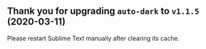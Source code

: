 Thank you for upgrading `auto-dark` to `v1.1.5` (2020-03-11)
------------------------------------------------------------

Please restart Sublime Text manually after clearing its cache.

